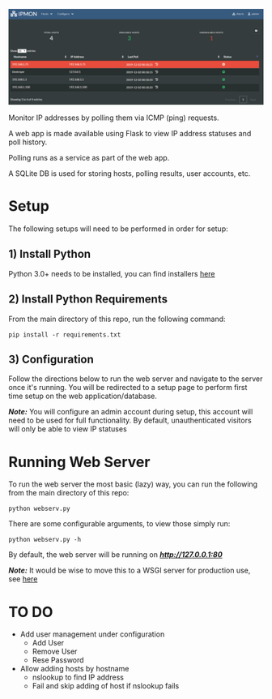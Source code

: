 ![preview](https://raw.githubusercontent.com/mistergates/ipmon/master/webapp/static/images/ipmon.PNG)

Monitor IP addresses by polling them via ICMP (ping) requests.

A web app is made available using Flask to view IP address statuses and poll history.

Polling runs as a service as part of the web app.

A SQLite DB is used for storing hosts, polling results, user accounts, etc.



# Setup
The following setups will need to be performed in order for setup:

## 1) Install Python
Python 3.0+ needs to be installed, you can find installers [here](https://www.python.org/downloads/)


## 2) Install Python Requirements
From the main directory of this repo, run the following command:

```
pip install -r requirements.txt
```

## 3) Configuration
Follow the directions below to run the web server and navigate to the server once it's running. You will be redirected to a setup page to perform first time setup on the web application/database.

***Note:*** You will configure an admin account during setup, this account will need to be used for full functionality. By default, unauthenticated visitors will only be able to view IP statuses

# Running Web Server
To run the web server the most basic (lazy) way, you can run the following from the main directory of this repo:
```
python webserv.py
```

There are some configurable arguments, to view those simply run:
```
python webserv.py -h
```

By default, the web server will be running on ***http://127.0.0.1:80***



***Note:*** It would be wise to move this to a WSGI server for production use, see [here](https://flask.palletsprojects.com/en/1.1.x/deploying/)

# TO DO
* Add user management under configuration
  * Add User
  * Remove User
  * Rese Password
* Allow adding hosts by hostname
  * nslookup to find IP address
  * Fail and skip adding of host if nslookup fails
